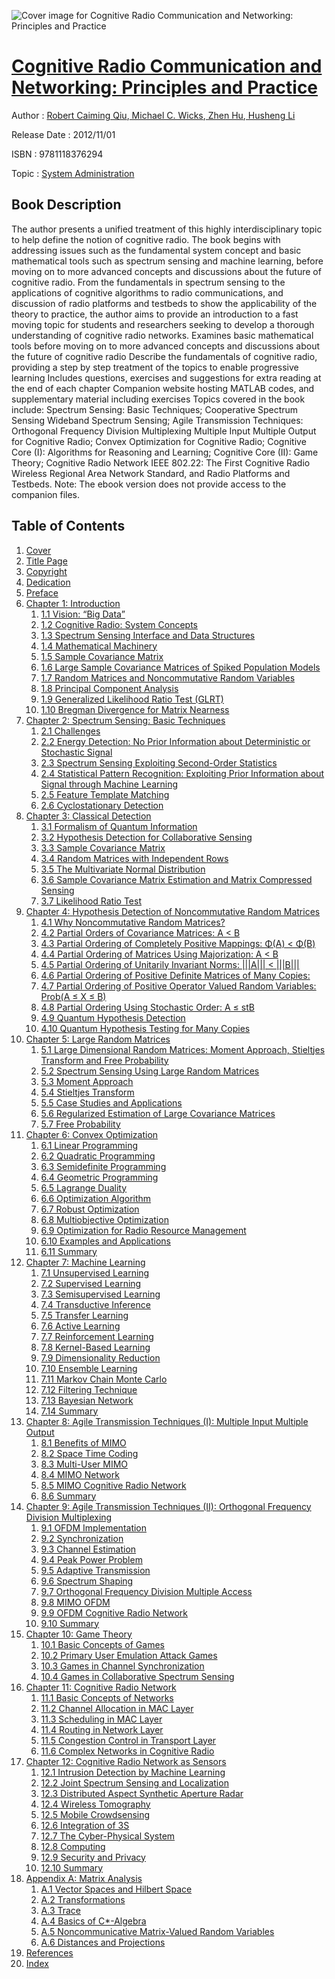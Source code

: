 ![Cover image for Cognitive Radio Communication and Networking: Principles and Practice](https://imgdetail.ebookreading.net/cover/cover/system_admin/EB9781118376294.jpg)

[Cognitive Radio Communication and Networking: Principles and Practice](https://ebookreading.net/view/book/Cognitive+Radio+Communication+and+Networking%3A+Principles+and+Practice-EB9781118376294_1.html "Cognitive Radio Communication and Networking: Principles and Practice")
====================================================================================================================

Author : [Robert Caiming Qiu](https://ebookreading.net/search/author/Robert+Caiming+Qiu),[ Michael C. Wicks](https://ebookreading.net/search/author/+Michael+C.+Wicks),[ Zhen Hu](https://ebookreading.net/search/author/+Zhen+Hu),[ Husheng Li](https://ebookreading.net/search/author/+Husheng+Li)

Release Date : 2012/11/01

ISBN : 9781118376294

Topic : [System Administration](https://ebookreading.net/search/category/system-administration)

Book Description
-----------------

The author presents a unified treatment of this highly interdisciplinary topic to help define the notion of cognitive radio. The book begins with addressing issues such as the fundamental system concept and basic mathematical tools such as spectrum sensing and machine learning, before moving on to more advanced concepts and discussions about the future of cognitive radio. From the fundamentals in spectrum sensing to the applications of cognitive algorithms to radio communications, and discussion of radio platforms and testbeds to show the applicability of the theory to practice, the author aims to provide an introduction to a fast moving topic for students and researchers seeking to develop a thorough understanding of cognitive radio networks.
Examines basic mathematical tools before moving on to more advanced concepts and discussions about the future of cognitive radio
Describe the fundamentals of cognitive radio, providing a step by step treatment of the topics to enable progressive learning
Includes questions, exercises and suggestions for extra reading at the end of each chapter
Companion website hosting MATLAB codes, and supplementary material including exercises
Topics covered in the book include: Spectrum Sensing: Basic Techniques; Cooperative Spectrum Sensing Wideband Spectrum Sensing; Agile Transmission Techniques: Orthogonal Frequency Division Multiplexing Multiple Input Multiple Output for Cognitive Radio; Convex Optimization for Cognitive Radio; Cognitive Core (I): Algorithms for Reasoning and Learning; Cognitive Core (II): Game Theory; Cognitive Radio Network IEEE 802.22: The First Cognitive Radio Wireless Regional Area Network Standard, and Radio Platforms and Testbeds.
Note: The ebook version does not provide access to the companion files.
              
Table of Contents
-----------------

1. [Cover](https://ebookreading.net/view/book/Cognitive+Radio+Communication+and+Networking%3A+Principles+and+Practice-EB9781118376294_1.html)
1. [Title Page](https://ebookreading.net/view/book/Cognitive+Radio+Communication+and+Networking%3A+Principles+and+Practice-EB9781118376294_3.html)
1. [Copyright](https://ebookreading.net/view/book/Cognitive+Radio+Communication+and+Networking%3A+Principles+and+Practice-EB9781118376294_4.html)
1. [Dedication](https://ebookreading.net/view/book/Cognitive+Radio+Communication+and+Networking%3A+Principles+and+Practice-EB9781118376294_5.html)
1. [Preface](https://ebookreading.net/view/book/Cognitive+Radio+Communication+and+Networking%3A+Principles+and+Practice-EB9781118376294_6.html)
1. [Chapter 1: Introduction](https://ebookreading.net/view/book/Cognitive+Radio+Communication+and+Networking%3A+Principles+and+Practice-EB9781118376294_7.html)
    1. [1.1 Vision: “Big Data”](https://ebookreading.net/view/book/Cognitive+Radio+Communication+and+Networking%3A+Principles+and+Practice-EB9781118376294_7.html#c01_level1_1)
    1. [1.2 Cognitive Radio: System Concepts](https://ebookreading.net/view/book/Cognitive+Radio+Communication+and+Networking%3A+Principles+and+Practice-EB9781118376294_7.html#c01_level1_2)
    1. [1.3 Spectrum Sensing Interface and Data Structures](https://ebookreading.net/view/book/Cognitive+Radio+Communication+and+Networking%3A+Principles+and+Practice-EB9781118376294_7.html#c01_level1_3)
    1. [1.4 Mathematical Machinery](https://ebookreading.net/view/book/Cognitive+Radio+Communication+and+Networking%3A+Principles+and+Practice-EB9781118376294_7.html#c01_level1_4)
    1. [1.5 Sample Covariance Matrix](https://ebookreading.net/view/book/Cognitive+Radio+Communication+and+Networking%3A+Principles+and+Practice-EB9781118376294_7.html#c01_level1_5)
    1. [1.6 Large Sample Covariance Matrices of Spiked Population Models](https://ebookreading.net/view/book/Cognitive+Radio+Communication+and+Networking%3A+Principles+and+Practice-EB9781118376294_7.html#c01_level1_6)
    1. [1.7 Random Matrices and Noncommutative Random Variables](https://ebookreading.net/view/book/Cognitive+Radio+Communication+and+Networking%3A+Principles+and+Practice-EB9781118376294_7.html#c01_level1_7)
    1. [1.8 Principal Component Analysis](https://ebookreading.net/view/book/Cognitive+Radio+Communication+and+Networking%3A+Principles+and+Practice-EB9781118376294_7.html#c01_level1_8)
    1. [1.9 Generalized Likelihood Ratio Test (GLRT)](https://ebookreading.net/view/book/Cognitive+Radio+Communication+and+Networking%3A+Principles+and+Practice-EB9781118376294_7.html#c01_level1_9)
    1. [1.10 Bregman Divergence for Matrix Nearness](https://ebookreading.net/view/book/Cognitive+Radio+Communication+and+Networking%3A+Principles+and+Practice-EB9781118376294_7.html#c01_level1_10)
1. [Chapter 2: Spectrum Sensing: Basic Techniques](https://ebookreading.net/view/book/Cognitive+Radio+Communication+and+Networking%3A+Principles+and+Practice-EB9781118376294_8.html)
    1. [2.1 Challenges](https://ebookreading.net/view/book/Cognitive+Radio+Communication+and+Networking%3A+Principles+and+Practice-EB9781118376294_8.html#c02_level1_1)
    1. [2.2 Energy Detection: No Prior Information about Deterministic or Stochastic Signal](https://ebookreading.net/view/book/Cognitive+Radio+Communication+and+Networking%3A+Principles+and+Practice-EB9781118376294_8.html#c02_level1_2)
    1. [2.3 Spectrum Sensing Exploiting Second-Order Statistics](https://ebookreading.net/view/book/Cognitive+Radio+Communication+and+Networking%3A+Principles+and+Practice-EB9781118376294_8.html#c02_level1_3)
    1. [2.4 Statistical Pattern Recognition: Exploiting Prior Information about Signal through Machine Learning](https://ebookreading.net/view/book/Cognitive+Radio+Communication+and+Networking%3A+Principles+and+Practice-EB9781118376294_8.html#c02_level1_4)
    1. [2.5 Feature Template Matching](https://ebookreading.net/view/book/Cognitive+Radio+Communication+and+Networking%3A+Principles+and+Practice-EB9781118376294_8.html#c02_level1_5)
    1. [2.6 Cyclostationary Detection](https://ebookreading.net/view/book/Cognitive+Radio+Communication+and+Networking%3A+Principles+and+Practice-EB9781118376294_8.html#c02_level1_6)
1. [Chapter 3: Classical Detection](https://ebookreading.net/view/book/Cognitive+Radio+Communication+and+Networking%3A+Principles+and+Practice-EB9781118376294_9.html)
    1. [3.1 Formalism of Quantum Information](https://ebookreading.net/view/book/Cognitive+Radio+Communication+and+Networking%3A+Principles+and+Practice-EB9781118376294_9.html#c03_level1_1)
    1. [3.2 Hypothesis Detection for Collaborative Sensing](https://ebookreading.net/view/book/Cognitive+Radio+Communication+and+Networking%3A+Principles+and+Practice-EB9781118376294_9.html#c03_level1_2)
    1. [3.3 Sample Covariance Matrix](https://ebookreading.net/view/book/Cognitive+Radio+Communication+and+Networking%3A+Principles+and+Practice-EB9781118376294_9.html#c03_level1_3)
    1. [3.4 Random Matrices with Independent Rows](https://ebookreading.net/view/book/Cognitive+Radio+Communication+and+Networking%3A+Principles+and+Practice-EB9781118376294_9.html#c03_level1_4)
    1. [3.5 The Multivariate Normal Distribution](https://ebookreading.net/view/book/Cognitive+Radio+Communication+and+Networking%3A+Principles+and+Practice-EB9781118376294_9.html#c03_level1_5)
    1. [3.6 Sample Covariance Matrix Estimation and Matrix Compressed Sensing](https://ebookreading.net/view/book/Cognitive+Radio+Communication+and+Networking%3A+Principles+and+Practice-EB9781118376294_9.html#c03_level1_6)
    1. [3.7 Likelihood Ratio Test](https://ebookreading.net/view/book/Cognitive+Radio+Communication+and+Networking%3A+Principles+and+Practice-EB9781118376294_9.html#c03_level1_7)
1. [Chapter 4: Hypothesis Detection of Noncommutative Random Matrices](https://ebookreading.net/view/book/Cognitive+Radio+Communication+and+Networking%3A+Principles+and+Practice-EB9781118376294_10.html)
    1. [4.1 Why Noncommutative Random Matrices?](https://ebookreading.net/view/book/Cognitive+Radio+Communication+and+Networking%3A+Principles+and+Practice-EB9781118376294_10.html#c04_level1_1)
    1. [4.2 Partial Orders of Covariance Matrices: A &lt; B](https://ebookreading.net/view/book/Cognitive+Radio+Communication+and+Networking%3A+Principles+and+Practice-EB9781118376294_10.html#c04_level1_2)
    1. [4.3 Partial Ordering of Completely Positive Mappings: Φ(A) &lt; Φ(B)](https://ebookreading.net/view/book/Cognitive+Radio+Communication+and+Networking%3A+Principles+and+Practice-EB9781118376294_10.html#c04_level1_3)
    1. [4.4 Partial Ordering of Matrices Using Majorization: A &lt; B](https://ebookreading.net/view/book/Cognitive+Radio+Communication+and+Networking%3A+Principles+and+Practice-EB9781118376294_10.html#c04_level1_4)
    1. [4.5 Partial Ordering of Unitarily Invariant Norms: |||A||| &lt; |||B|||](https://ebookreading.net/view/book/Cognitive+Radio+Communication+and+Networking%3A+Principles+and+Practice-EB9781118376294_10.html#c04_level1_5)
    1. [4.6 Partial Ordering of Positive Definite Matrices of Many Copies:](https://ebookreading.net/view/book/Cognitive+Radio+Communication+and+Networking%3A+Principles+and+Practice-EB9781118376294_10.html#c04_level1_6)
    1. [4.7 Partial Ordering of Positive Operator Valued Random Variables: Prob(A ≤ X ≤ B)](https://ebookreading.net/view/book/Cognitive+Radio+Communication+and+Networking%3A+Principles+and+Practice-EB9781118376294_10.html#c04_level1_7)
    1. [4.8 Partial Ordering Using Stochastic Order: A ≤ stB](https://ebookreading.net/view/book/Cognitive+Radio+Communication+and+Networking%3A+Principles+and+Practice-EB9781118376294_10.html#c04_level1_8)
    1. [4.9 Quantum Hypothesis Detection](https://ebookreading.net/view/book/Cognitive+Radio+Communication+and+Networking%3A+Principles+and+Practice-EB9781118376294_10.html#c04_level1_9)
    1. [4.10 Quantum Hypothesis Testing for Many Copies](https://ebookreading.net/view/book/Cognitive+Radio+Communication+and+Networking%3A+Principles+and+Practice-EB9781118376294_10.html#c04_level1_10)
1. [Chapter 5: Large Random Matrices](https://ebookreading.net/view/book/Cognitive+Radio+Communication+and+Networking%3A+Principles+and+Practice-EB9781118376294_11.html)
    1. [5.1 Large Dimensional Random Matrices: Moment Approach, Stieltjes Transform and Free Probability](https://ebookreading.net/view/book/Cognitive+Radio+Communication+and+Networking%3A+Principles+and+Practice-EB9781118376294_11.html#c05_level1_1)
    1. [5.2 Spectrum Sensing Using Large Random Matrices](https://ebookreading.net/view/book/Cognitive+Radio+Communication+and+Networking%3A+Principles+and+Practice-EB9781118376294_11.html#c05_level1_2)
    1. [5.3 Moment Approach](https://ebookreading.net/view/book/Cognitive+Radio+Communication+and+Networking%3A+Principles+and+Practice-EB9781118376294_11.html#c05_level1_3)
    1. [5.4 Stieltjes Transform](https://ebookreading.net/view/book/Cognitive+Radio+Communication+and+Networking%3A+Principles+and+Practice-EB9781118376294_11.html#c05_level1_4)
    1. [5.5 Case Studies and Applications](https://ebookreading.net/view/book/Cognitive+Radio+Communication+and+Networking%3A+Principles+and+Practice-EB9781118376294_12.html#c05_level1_5)
    1. [5.6 Regularized Estimation of Large Covariance Matrices](https://ebookreading.net/view/book/Cognitive+Radio+Communication+and+Networking%3A+Principles+and+Practice-EB9781118376294_12.html#c05_level1_6)
    1. [5.7 Free Probability](https://ebookreading.net/view/book/Cognitive+Radio+Communication+and+Networking%3A+Principles+and+Practice-EB9781118376294_12.html#c05_level1_7)
1. [Chapter 6: Convex Optimization](https://ebookreading.net/view/book/Cognitive+Radio+Communication+and+Networking%3A+Principles+and+Practice-EB9781118376294_13.html)
    1. [6.1 Linear Programming](https://ebookreading.net/view/book/Cognitive+Radio+Communication+and+Networking%3A+Principles+and+Practice-EB9781118376294_13.html#c06_level1_1)
    1. [6.2 Quadratic Programming](https://ebookreading.net/view/book/Cognitive+Radio+Communication+and+Networking%3A+Principles+and+Practice-EB9781118376294_13.html#c06_level1_2)
    1. [6.3 Semidefinite Programming](https://ebookreading.net/view/book/Cognitive+Radio+Communication+and+Networking%3A+Principles+and+Practice-EB9781118376294_13.html#c06_level1_3)
    1. [6.4 Geometric Programming](https://ebookreading.net/view/book/Cognitive+Radio+Communication+and+Networking%3A+Principles+and+Practice-EB9781118376294_13.html#c06_level1_4)
    1. [6.5 Lagrange Duality](https://ebookreading.net/view/book/Cognitive+Radio+Communication+and+Networking%3A+Principles+and+Practice-EB9781118376294_13.html#c06_level1_5)
    1. [6.6 Optimization Algorithm](https://ebookreading.net/view/book/Cognitive+Radio+Communication+and+Networking%3A+Principles+and+Practice-EB9781118376294_13.html#c06_level1_6)
    1. [6.7 Robust Optimization](https://ebookreading.net/view/book/Cognitive+Radio+Communication+and+Networking%3A+Principles+and+Practice-EB9781118376294_13.html#c06_level1_7)
    1. [6.8 Multiobjective Optimization](https://ebookreading.net/view/book/Cognitive+Radio+Communication+and+Networking%3A+Principles+and+Practice-EB9781118376294_13.html#c06_level1_8)
    1. [6.9 Optimization for Radio Resource Management](https://ebookreading.net/view/book/Cognitive+Radio+Communication+and+Networking%3A+Principles+and+Practice-EB9781118376294_13.html#c06_level1_9)
    1. [6.10 Examples and Applications](https://ebookreading.net/view/book/Cognitive+Radio+Communication+and+Networking%3A+Principles+and+Practice-EB9781118376294_13.html#c06_level1_10)
    1. [6.11 Summary](https://ebookreading.net/view/book/Cognitive+Radio+Communication+and+Networking%3A+Principles+and+Practice-EB9781118376294_13.html#c06_level1_11)
1. [Chapter 7: Machine Learning](https://ebookreading.net/view/book/Cognitive+Radio+Communication+and+Networking%3A+Principles+and+Practice-EB9781118376294_14.html)
    1. [7.1 Unsupervised Learning](https://ebookreading.net/view/book/Cognitive+Radio+Communication+and+Networking%3A+Principles+and+Practice-EB9781118376294_14.html#c07_level1_1)
    1. [7.2 Supervised Learning](https://ebookreading.net/view/book/Cognitive+Radio+Communication+and+Networking%3A+Principles+and+Practice-EB9781118376294_14.html#c07_level1_2)
    1. [7.3 Semisupervised Learning](https://ebookreading.net/view/book/Cognitive+Radio+Communication+and+Networking%3A+Principles+and+Practice-EB9781118376294_14.html#c07_level1_3)
    1. [7.4 Transductive Inference](https://ebookreading.net/view/book/Cognitive+Radio+Communication+and+Networking%3A+Principles+and+Practice-EB9781118376294_14.html#c07_level1_4)
    1. [7.5 Transfer Learning](https://ebookreading.net/view/book/Cognitive+Radio+Communication+and+Networking%3A+Principles+and+Practice-EB9781118376294_14.html#c07_level1_5)
    1. [7.6 Active Learning](https://ebookreading.net/view/book/Cognitive+Radio+Communication+and+Networking%3A+Principles+and+Practice-EB9781118376294_14.html#c07_level1_6)
    1. [7.7 Reinforcement Learning](https://ebookreading.net/view/book/Cognitive+Radio+Communication+and+Networking%3A+Principles+and+Practice-EB9781118376294_14.html#c07_level1_7)
    1. [7.8 Kernel-Based Learning](https://ebookreading.net/view/book/Cognitive+Radio+Communication+and+Networking%3A+Principles+and+Practice-EB9781118376294_14.html#c07_level1_8)
    1. [7.9 Dimensionality Reduction](https://ebookreading.net/view/book/Cognitive+Radio+Communication+and+Networking%3A+Principles+and+Practice-EB9781118376294_14.html#c07_level1_9)
    1. [7.10 Ensemble Learning](https://ebookreading.net/view/book/Cognitive+Radio+Communication+and+Networking%3A+Principles+and+Practice-EB9781118376294_14.html#c07_level1_10)
    1. [7.11 Markov Chain Monte Carlo](https://ebookreading.net/view/book/Cognitive+Radio+Communication+and+Networking%3A+Principles+and+Practice-EB9781118376294_14.html#c07_level1_11)
    1. [7.12 Filtering Technique](https://ebookreading.net/view/book/Cognitive+Radio+Communication+and+Networking%3A+Principles+and+Practice-EB9781118376294_14.html#c07_level1_12)
    1. [7.13 Bayesian Network](https://ebookreading.net/view/book/Cognitive+Radio+Communication+and+Networking%3A+Principles+and+Practice-EB9781118376294_14.html#c07_level1_13)
    1. [7.14 Summary](https://ebookreading.net/view/book/Cognitive+Radio+Communication+and+Networking%3A+Principles+and+Practice-EB9781118376294_14.html#c07_level1_14)
1. [Chapter 8: Agile Transmission Techniques (I): Multiple Input Multiple Output](https://ebookreading.net/view/book/Cognitive+Radio+Communication+and+Networking%3A+Principles+and+Practice-EB9781118376294_15.html)
    1. [8.1 Benefits of MIMO](https://ebookreading.net/view/book/Cognitive+Radio+Communication+and+Networking%3A+Principles+and+Practice-EB9781118376294_15.html#c08_level1_1)
    1. [8.2 Space Time Coding](https://ebookreading.net/view/book/Cognitive+Radio+Communication+and+Networking%3A+Principles+and+Practice-EB9781118376294_15.html#c08_level1_2)
    1. [8.3 Multi-User MIMO](https://ebookreading.net/view/book/Cognitive+Radio+Communication+and+Networking%3A+Principles+and+Practice-EB9781118376294_15.html#c08_level1_3)
    1. [8.4 MIMO Network](https://ebookreading.net/view/book/Cognitive+Radio+Communication+and+Networking%3A+Principles+and+Practice-EB9781118376294_15.html#c08_level1_4)
    1. [8.5 MIMO Cognitive Radio Network](https://ebookreading.net/view/book/Cognitive+Radio+Communication+and+Networking%3A+Principles+and+Practice-EB9781118376294_15.html#c08_level1_5)
    1. [8.6 Summary](https://ebookreading.net/view/book/Cognitive+Radio+Communication+and+Networking%3A+Principles+and+Practice-EB9781118376294_15.html#c08_level1_6)
1. [Chapter 9: Agile Transmission Techniques (II): Orthogonal Frequency Division Multiplexing](https://ebookreading.net/view/book/Cognitive+Radio+Communication+and+Networking%3A+Principles+and+Practice-EB9781118376294_16.html)
    1. [9.1 OFDM Implementation](https://ebookreading.net/view/book/Cognitive+Radio+Communication+and+Networking%3A+Principles+and+Practice-EB9781118376294_16.html#c09_level1_1)
    1. [9.2 Synchronization](https://ebookreading.net/view/book/Cognitive+Radio+Communication+and+Networking%3A+Principles+and+Practice-EB9781118376294_16.html#c09_level1_2)
    1. [9.3 Channel Estimation](https://ebookreading.net/view/book/Cognitive+Radio+Communication+and+Networking%3A+Principles+and+Practice-EB9781118376294_16.html#c09_level1_3)
    1. [9.4 Peak Power Problem](https://ebookreading.net/view/book/Cognitive+Radio+Communication+and+Networking%3A+Principles+and+Practice-EB9781118376294_16.html#c09_level1_4)
    1. [9.5 Adaptive Transmission](https://ebookreading.net/view/book/Cognitive+Radio+Communication+and+Networking%3A+Principles+and+Practice-EB9781118376294_16.html#c09_level1_5)
    1. [9.6 Spectrum Shaping](https://ebookreading.net/view/book/Cognitive+Radio+Communication+and+Networking%3A+Principles+and+Practice-EB9781118376294_16.html#c09_level1_6)
    1. [9.7 Orthogonal Frequency Division Multiple Access](https://ebookreading.net/view/book/Cognitive+Radio+Communication+and+Networking%3A+Principles+and+Practice-EB9781118376294_16.html#c09_level1_7)
    1. [9.8 MIMO OFDM](https://ebookreading.net/view/book/Cognitive+Radio+Communication+and+Networking%3A+Principles+and+Practice-EB9781118376294_16.html#c09_level1_8)
    1. [9.9 OFDM Cognitive Radio Network](https://ebookreading.net/view/book/Cognitive+Radio+Communication+and+Networking%3A+Principles+and+Practice-EB9781118376294_16.html#c09_level1_9)
    1. [9.10 Summary](https://ebookreading.net/view/book/Cognitive+Radio+Communication+and+Networking%3A+Principles+and+Practice-EB9781118376294_16.html#c09_level1_10)
1. [Chapter 10: Game Theory](https://ebookreading.net/view/book/Cognitive+Radio+Communication+and+Networking%3A+Principles+and+Practice-EB9781118376294_17.html)
    1. [10.1 Basic Concepts of Games](https://ebookreading.net/view/book/Cognitive+Radio+Communication+and+Networking%3A+Principles+and+Practice-EB9781118376294_17.html#c10_level1_1)
    1. [10.2 Primary User Emulation Attack Games](https://ebookreading.net/view/book/Cognitive+Radio+Communication+and+Networking%3A+Principles+and+Practice-EB9781118376294_17.html#c10_level1_2)
    1. [10.3 Games in Channel Synchronization](https://ebookreading.net/view/book/Cognitive+Radio+Communication+and+Networking%3A+Principles+and+Practice-EB9781118376294_17.html#c10_level1_3)
    1. [10.4 Games in Collaborative Spectrum Sensing](https://ebookreading.net/view/book/Cognitive+Radio+Communication+and+Networking%3A+Principles+and+Practice-EB9781118376294_17.html#c10_level1_4)
1. [Chapter 11: Cognitive Radio Network](https://ebookreading.net/view/book/Cognitive+Radio+Communication+and+Networking%3A+Principles+and+Practice-EB9781118376294_18.html)
    1. [11.1 Basic Concepts of Networks](https://ebookreading.net/view/book/Cognitive+Radio+Communication+and+Networking%3A+Principles+and+Practice-EB9781118376294_18.html#c11_level1_1)
    1. [11.2 Channel Allocation in MAC Layer](https://ebookreading.net/view/book/Cognitive+Radio+Communication+and+Networking%3A+Principles+and+Practice-EB9781118376294_18.html#c11_level1_2)
    1. [11.3 Scheduling in MAC Layer](https://ebookreading.net/view/book/Cognitive+Radio+Communication+and+Networking%3A+Principles+and+Practice-EB9781118376294_18.html#c11_level1_3)
    1. [11.4 Routing in Network Layer](https://ebookreading.net/view/book/Cognitive+Radio+Communication+and+Networking%3A+Principles+and+Practice-EB9781118376294_18.html#c11_level1_4)
    1. [11.5 Congestion Control in Transport Layer](https://ebookreading.net/view/book/Cognitive+Radio+Communication+and+Networking%3A+Principles+and+Practice-EB9781118376294_18.html#c11_level1_5)
    1. [11.6 Complex Networks in Cognitive Radio](https://ebookreading.net/view/book/Cognitive+Radio+Communication+and+Networking%3A+Principles+and+Practice-EB9781118376294_18.html#c11_level1_6)
1. [Chapter 12: Cognitive Radio Network as Sensors](https://ebookreading.net/view/book/Cognitive+Radio+Communication+and+Networking%3A+Principles+and+Practice-EB9781118376294_19.html)
    1. [12.1 Intrusion Detection by Machine Learning](https://ebookreading.net/view/book/Cognitive+Radio+Communication+and+Networking%3A+Principles+and+Practice-EB9781118376294_19.html#c12_level1_1)
    1. [12.2 Joint Spectrum Sensing and Localization](https://ebookreading.net/view/book/Cognitive+Radio+Communication+and+Networking%3A+Principles+and+Practice-EB9781118376294_19.html#c12_level1_2)
    1. [12.3 Distributed Aspect Synthetic Aperture Radar](https://ebookreading.net/view/book/Cognitive+Radio+Communication+and+Networking%3A+Principles+and+Practice-EB9781118376294_19.html#c12_level1_3)
    1. [12.4 Wireless Tomography](https://ebookreading.net/view/book/Cognitive+Radio+Communication+and+Networking%3A+Principles+and+Practice-EB9781118376294_19.html#c12_level1_4)
    1. [12.5 Mobile Crowdsensing](https://ebookreading.net/view/book/Cognitive+Radio+Communication+and+Networking%3A+Principles+and+Practice-EB9781118376294_19.html#c12_level1_5)
    1. [12.6 Integration of 3S](https://ebookreading.net/view/book/Cognitive+Radio+Communication+and+Networking%3A+Principles+and+Practice-EB9781118376294_19.html#c12_level1_6)
    1. [12.7 The Cyber-Physical System](https://ebookreading.net/view/book/Cognitive+Radio+Communication+and+Networking%3A+Principles+and+Practice-EB9781118376294_19.html#c12_level1_7)
    1. [12.8 Computing](https://ebookreading.net/view/book/Cognitive+Radio+Communication+and+Networking%3A+Principles+and+Practice-EB9781118376294_19.html#c12_level1_8)
    1. [12.9 Security and Privacy](https://ebookreading.net/view/book/Cognitive+Radio+Communication+and+Networking%3A+Principles+and+Practice-EB9781118376294_19.html#c12_level1_9)
    1. [12.10 Summary](https://ebookreading.net/view/book/Cognitive+Radio+Communication+and+Networking%3A+Principles+and+Practice-EB9781118376294_19.html#c12_level1_10)
1. [Appendix A: Matrix Analysis](https://ebookreading.net/view/book/Cognitive+Radio+Communication+and+Networking%3A+Principles+and+Practice-EB9781118376294_20.html)
    1. [A.1 Vector Spaces and Hilbert Space](https://ebookreading.net/view/book/Cognitive+Radio+Communication+and+Networking%3A+Principles+and+Practice-EB9781118376294_20.html#a01_level1_1)
    1. [A.2 Transformations](https://ebookreading.net/view/book/Cognitive+Radio+Communication+and+Networking%3A+Principles+and+Practice-EB9781118376294_20.html#a01_level1_2)
    1. [A.3 Trace](https://ebookreading.net/view/book/Cognitive+Radio+Communication+and+Networking%3A+Principles+and+Practice-EB9781118376294_20.html#a01_level1_3)
    1. [A.4 Basics of C*-Algebra](https://ebookreading.net/view/book/Cognitive+Radio+Communication+and+Networking%3A+Principles+and+Practice-EB9781118376294_20.html#a01_level1_4)
    1. [A.5 Noncommunicative Matrix-Valued Random Variables](https://ebookreading.net/view/book/Cognitive+Radio+Communication+and+Networking%3A+Principles+and+Practice-EB9781118376294_20.html#a01_level1_5)
    1. [A.6 Distances and Projections](https://ebookreading.net/view/book/Cognitive+Radio+Communication+and+Networking%3A+Principles+and+Practice-EB9781118376294_20.html#a01_level1_6)
1. [References](https://ebookreading.net/view/book/Cognitive+Radio+Communication+and+Networking%3A+Principles+and+Practice-EB9781118376294_21.html)
1. [Index](https://ebookreading.net/view/book/Cognitive+Radio+Communication+and+Networking%3A+Principles+and+Practice-EB9781118376294_23.html)

